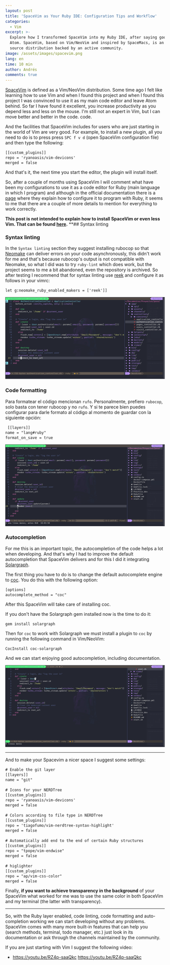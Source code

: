 ```yaml
---
layout: post
title: 'SpaceVim as Your Ruby IDE: Configuration Tips and Workflow'
categories:
  - Vim
excerpt: >-
  Explore how I transformed SpaceVim into my Ruby IDE, after saying goodbye to
  Atom. SpaceVim, based on Vim/NeoVim and inspired by SpaceMacs, is an open
  source distribution backed by an active community.
image: /assets/images/spacevim.png
lang: en
time: 10 min
author: Andrés
comments: true
---
```

[SpaceVim](https://spacevim.org/) is defined as a Vim/NeoVim distribution. Some time ago I felt like learning how to use Vim and when I found this project
and when I found this project I was convinced to use it as my main code editor and leave Atom behind. So far I have found it excellent,
you increase productivity as you depend less and less on the mouse. I'm still not an expert in Vim, but I can move better and better in the code.
code.

And the facilities that SpaceVim includes for users who are just starting in the world of Vim are very good. For example, to install a new plugin, all you need to do is to press
press `SPC f v d` (open SpaceVim configuration file) and then type the following:

```
[[custom_plugins]]
repo = 'ryanoasis/vim-devicons'
merged = false
```

And that's it, the next time you start the editor, the plugin will install itself.

So, after a couple of months using SpaceVim I will comment what have been my configurations to use it as a code editor for Ruby (main language in which I program)
and although in the official documentation there is a [page](https://spacevim.org/use-vim-as-a-ruby-ide/) where they explain how to configure it to program with Ruby,
it seems to me that there are a couple of more details to mention for everything to work correctly.

**This post is not intended to explain how to install SpaceVim or even less Vim. That can be found [here](https://spacevim.org/quick-start-guide/).** \*\*## Syntax linting

### Syntax linting

In the `Syntax linting` section they suggest installing rubocop so that [Neomake](https://github.com/neomake/neomake) can deliver errors on your code asynchronously,
this didn't work for me and that's because rubocop's output is not compatible with Neomake, so what I did was to try `ruby-lint` which does work,
but the project seems to me a bit abandoned, even the repository is archived. So after testing I recommend that for syntax linting
use [reek](https://github.com/troessner/reek) and configure it as follows in your vimrc:

```
let g:neomake_ruby_enabled_makers = ['reek']]
```

!["Spacevim linting working"](/assets/images/spacevim-linting.gif)

### Code formatting

Para formatear el código mencionan `rufo`. Personalmente, prefiero `rubocop`, solo basta con tener rubocop y no `rufo`. Y si te parece bien puedes configurar para darle formato
al código al momento de guardar con la siguiente opción:

```
 [[layers]]
name = "lang#ruby"
format_on_save = true
```

![](/assets/images/spacevim-format-code.gif)

### Autocompletion

For me this is an important topic, the autocompletion of the code helps a lot when developing. And that's why I had to improve the default autocompletion
that SpaceVim delivers and for this I did it integrating [Solargraph](https://solargraph.org/).

The first thing you have to do is to change the default autocomplete engine to [coc](https://github.com/neoclide/coc.nvim). You do this with the following option:

```
[options]
autocomplete_method = "coc"
```

After this SpaceVim will take care of installing coc.

If you don't have the Solargraph gem installed now is the time to do it:

```
gem install solargraph
```

Then for `coc` to work with Solargraph we must install a plugin to `coc` by running the following command in Vim/NeoVim:

```
CocInstall coc-solargraph
```

And we can start enjoying good autocompletion, including documentation.

!["SpaceVim autocompletion working"](/assets/images/spacevim-autocompletion.gif)

---

And to make your Spacevim a nicer space I suggest some settings:

```
# Enable the git layer
[[layers]]
name = "git"

# Icons for your NERDTree
[[custom_plugins]]
repo = 'ryanoasis/vim-devicons'
merged = false

# Colors according to file type in NERDTree
[[custom_plugins]]
repo = 'tiagofumo/vim-nerdtree-syntax-highlight'
merged = false

# Automatically add end to the end of certain Ruby structures
[[custom_plugins]]
repo = "tpope/vim-endwise"
merged = false

# higlighter
[[custom_plugins]]
repo = "ap/vim-css-color"
merged = false
```

Finally, **if you want to achieve transparency in the background** of your SpaceVim what worked for me was to use the same color
in both SpaceVim and my terminal (the latter with transparency).

---

So, with the Ruby layer enabled, code linting, code formatting and auto-completion working we can start developing without any problems.
SpaceVim comes with many more built-in features that can help you (search methods, terminal, todo manager, etc.) just look in its documentation or ask through the channels maintained by the community.

If you are just starting with Vim I suggest the following video:

- <https://youtu.be/RZ4p-saaQkc> <https://youtu.be/RZ4p-saaQkc>

